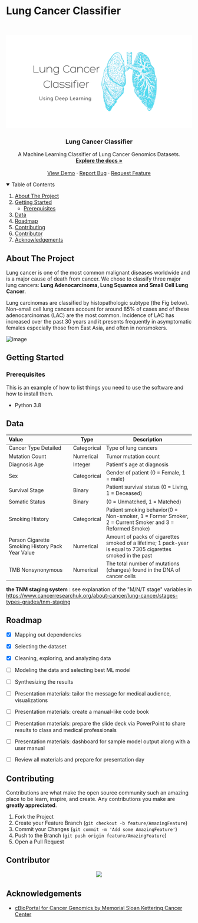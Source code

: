 # Lung Cancer Classifier

<!-- PROJECT LOGO -->
<br />
<p align="center">
  <a href="https://github.com/Practicum-Team-2/LungCancerClassifier">
    <img src="img/banner.png" alt="Logo">
  </a>

  <h3 align="center">Lung Cancer Classifier</h3>
  <p align="center">
  A Machine Learning Classifier of Lung Cancer Genomics Datasets.
    <br />
    <a href="https://github.com/Practicum-Team-2/LungCancerClassifier"><strong>Explore the docs »</strong></a>
    <br />
    <br />
    <a href="https://github.com/Practicum-Team-2/LungCancerClassifier">View Demo</a>
    ·
    <a href="https://github.com/Practicum-Team-2/LungCancerClassifier/issues">Report Bug</a>
    ·
    <a href="https://github.com/Practicum-Team-2/LungCancerClassifier/issues">Request Feature</a>
  </p>
</p>

<!-- TABLE OF CONTENTS -->
<details open="open">
  <summary>Table of Contents</summary>
  <ol>
    <li>
      <a href="#about-the-project">About The Project</a>
    </li>
    <li>
      <a href="#getting-started">Getting Started</a>
      <ul>
        <li><a href="#prerequisites">Prerequisites</a></li>
      </ul>
    </li>
    <li><a href="#data">Data</a></li>
    <li><a href="#roadmap">Roadmap</a></li>
    <li><a href="#contributing">Contributing</a></li>
    <li><a href="#contributor">Contributor</a></li>
    <li><a href="#acknowledgements">Acknowledgements</a></li>
  </ol>
</details>

<!-- ABOUT THE PROJECT -->
## About The Project
  
  Lung cancer is one of the most common malignant diseases worldwide and is a major cause of death from cancer. We chose to classify three major lung cancers: **Lung Adenocarcinoma, Lung Squamos and Small Cell Lung Cancer**.

  Lung carcinomas are classified by histopathologic subtype (the Fig below). Non–small cell lung cancers account for around 85% of cases and of these adenocarcinomas (LAC) are the most common. Incidence of LAC has increased over the past 30 years and it presents frequently in asymptomatic females especially those from East Asia, and often in nonsmokers. 

![image](https://user-images.githubusercontent.com/78892787/155035824-e055b78c-14c4-4c9f-89b2-1af2f73c48ae.png)

<!-- GETTING STARTED -->
## Getting Started

### Prerequisites

This is an example of how to list things you need to use the software and how to install them.
* Python 3.8


<!-- DATA -->
## Data

| Value                   | Type | Description |
| :---                    | --- | --- |
| Cancer Type Detailed    | Categorical| Type of lung cancers     | 
| Mutation Count          | Numerical | Tumor mutation count | 
| Diagnosis Age           | Integer | Patient's age at diagnosis |
| Sex                     | Categorical | Gender of patient (0 = Female, 1 = male)|
| Survival Stage          | Binary | Patient survival status (0 = Living, 1 = Deceased) | 
| Somatic Status          |  Binary | (0 = Unmatched, 1 = Matched) | 
| Smoking History         | Categorical | Patient smoking behavior(0 = Non-smoker, 1 = Former Smoker, 2 = Current Smoker and 3 = Reformed Smoke) |
| Person Cigarette Smoking History Pack Year Value    | Numerical | Amount of packs of cigarettes smoked of a lifetime; 1 pack-year is equal to 7305 cigarettes smoked in the past |
| TMB Nonsynonymous       | Numerical | The total number of mutations (changes) found in the DNA of cancer cells |

**the TNM staging system** : see explanation of the "M/N/T stage" variables in https://www.cancerresearchuk.org/about-cancer/lung-cancer/stages-types-grades/tnm-staging

<!-- ROADMAP -->
## Roadmap
- [x] Mapping out dependencies

- [x] Selecting the dataset

- [x] Cleaning, exploring, and analyzing data

- [ ] Modeling the data and selecting best ML model

- [ ] Synthesizing the results

- [ ] Presentation materials: tailor the message for medical audience, visualizations

- [ ] Presentation materials: create a manual-like code book

- [ ] Presentation materials: prepare the slide deck via PowerPoint to share results to class and medical professionals

- [ ] Presentation materials: dashboard for sample model output along with a user manual

- [ ]  Review all materials and prepare for presentation day


<!-- CONTRIBUTING -->
## Contributing

Contributions are what make the open source community such an amazing place to be learn, inspire, and create. Any contributions you make are **greatly appreciated**.

1. Fork the Project
2. Create your Feature Branch (`git checkout -b feature/AmazingFeature`)
3. Commit your Changes (`git commit -m 'Add some AmazingFeature'`)
4. Push to the Branch (`git push origin feature/AmazingFeature`)
5. Open a Pull Request


<!-- CONTRIBUTOR -->
## Contributor

<p align="center">
<a href="https://github.com/Practicum-Team-2/LungCancerClassifier/graphs/contributors">
  <img src="https://contributors-img.web.app/image?repo=Practicum-Team-2/LungCancerClassifier" />
</a>
</p>

<!-- ACKNOWLEDGEMENTS -->
## Acknowledgements
  
* [cBioPortal for Cancer Genomics by Memorial Sloan Kettering Cancer Center ](https://www.cbioportal.org/)

